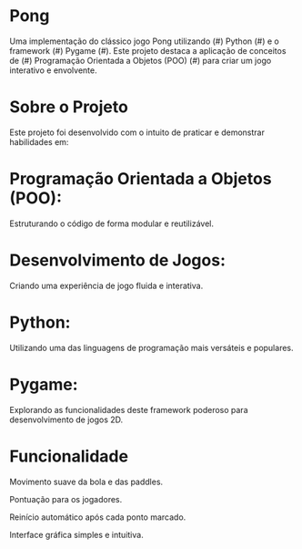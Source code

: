 # Pong
Uma implementação do clássico jogo Pong utilizando (#) Python (#) e o framework (#) Pygame (#). Este projeto destaca a aplicação de conceitos de (#) Programação Orientada a Objetos (POO) (#) para criar um jogo interativo e envolvente.

# Sobre o Projeto
Este projeto foi desenvolvido com o intuito de praticar e demonstrar habilidades em:
# Programação Orientada a Objetos (POO):
Estruturando o código de forma modular e reutilizável.
# Desenvolvimento de Jogos:
Criando uma experiência de jogo fluida e interativa.
# Python:
Utilizando uma das linguagens de programação mais versáteis e populares.
# Pygame:
Explorando as funcionalidades deste framework poderoso para desenvolvimento de jogos 2D.

# Funcionalidade

Movimento suave da bola e das paddles.


Pontuação para os jogadores.


Reinício automático após cada ponto marcado.


Interface gráfica simples e intuitiva.
